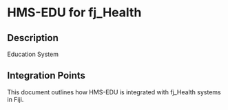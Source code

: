 # HMS-EDU for fj_Health

## Description

Education System

## Integration Points

This document outlines how HMS-EDU is integrated with fj_Health systems in Fiji.
